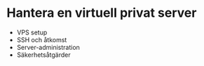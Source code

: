 # Hantera en virtuell privat server

- VPS setup
- SSH och åtkomst
- Server-administration
- Säkerhetsåtgärder
